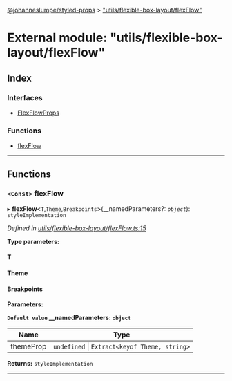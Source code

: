[@johanneslumpe/styled-props](../README.md) > ["utils/flexible-box-layout/flexFlow"](../modules/_utils_flexible_box_layout_flexflow_.md)

# External module: "utils/flexible-box-layout/flexFlow"

## Index

### Interfaces

* [FlexFlowProps](../interfaces/_utils_flexible_box_layout_flexflow_.flexflowprops.md)

### Functions

* [flexFlow](_utils_flexible_box_layout_flexflow_.md#flexflow)

---

## Functions

<a id="flexflow"></a>

### `<Const>` flexFlow

▸ **flexFlow**<`T`,`Theme`,`Breakpoints`>(__namedParameters?: *`object`*): `styleImplementation`

*Defined in [utils/flexible-box-layout/flexFlow.ts:15](https://github.com/johanneslumpe/styled-props/blob/8e709f1/src/utils/flexible-box-layout/flexFlow.ts#L15)*

**Type parameters:**

#### T 
#### Theme 
#### Breakpoints 
**Parameters:**

**`Default value` __namedParameters: `object`**

| Name | Type |
| ------ | ------ |
| themeProp | `undefined` \| `Extract<keyof Theme, string>` |

**Returns:** `styleImplementation`

___

